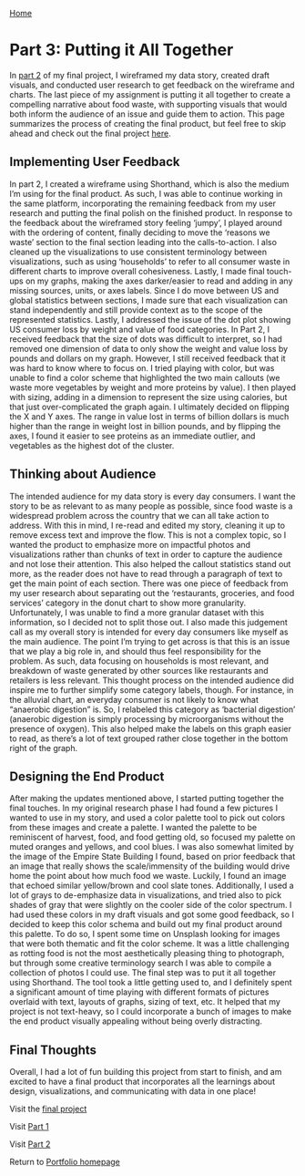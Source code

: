 [Home](/README.md)

# Part 3: Putting it All Together

In [part 2](final_project_part_2.md) of my final project, I wireframed my data story, created draft visuals, and conducted user research to get feedback on the wireframe and charts. The last piece of my assignment is putting it all together to create a compelling narrative about food waste, with supporting visuals that would both inform the audience of an issue and guide them to action. This page summarizes the process of creating the final product, but feel free to skip ahead and check out the final project [here](https://carnegiemellon.shorthandstories.com/waste-not-want-not/index.html). 

## Implementing User Feedback

In part 2, I created a wireframe using Shorthand, which is also the medium I’m using for the final product. As such, I was able to continue working in the same platform, incorporating the remaining feedback from my user research and putting the final polish on the finished product. 
In response to the feedback about the wireframed story feeling ‘jumpy’, I played around with the ordering of content, finally deciding to move the ‘reasons we waste’ section to the final section leading into the calls-to-action. I also cleaned up the visualizations to use consistent terminology between visualizations, such as using ‘households’ to refer to all consumer waste in different charts to improve overall cohesiveness. 
Lastly, I made final touch-ups on my graphs, making the axes darker/easier to read and adding in any missing sources, units, or axes labels. Since I do move between US and global statistics between sections, I made sure that each visualization can stand independently and still provide context as to the scope of the represented statistics. Lastly, I addressed the issue of the dot plot showing US consumer loss by weight and value of food categories. In Part 2, I received feedback that the size of dots was difficult to interpret, so I had removed one dimension of data to only show the weight and value loss by pounds and dollars on my graph. However, I still received feedback that it was hard to know where to focus on. I tried playing with color, but was unable to find a color scheme that highlighted the two main callouts (we waste more vegetables by weight and more proteins by value). I then played with sizing, adding in a dimension to represent the size using calories, but that just over-complicated the graph again. I ultimately decided on flipping the X and Y axes. The range in value lost in terms of billion dollars is much higher than the range in weight lost in billion pounds, and by flipping the axes, I found it easier to see proteins as an immediate outlier, and vegetables as the highest dot of the cluster. 

## Thinking about Audience

The intended audience for my data story is every day consumers. I want the story to be as relevant to as many people as possible, since food waste is a widespread problem across the country that we can all take action to address. With this in mind, I re-read and edited my story, cleaning it up to remove excess text and improve the flow. This is not a complex topic, so I wanted the product to emphasize more on impactful photos and visualizations rather than chunks of text in order to capture the audience and not lose their attention. This also helped the callout statistics stand out more, as the reader does not have to read through a paragraph of text to get the main point of each section. 
There was one piece of feedback from my user research about separating out the ‘restaurants, groceries, and food services’ category in the donut chart to show more granularity. Unfortunately, I was unable to find a more granular dataset with this information, so I decided not to split those out. I also made this judgement call as my overall story is intended for every day consumers like myself as the main audience. The point I’m trying to get across is that this is an issue that we play a big role in, and should thus feel responsibility for the problem. As such, data focusing on households is most relevant, and breakdown of waste generated by other sources like restaurants and retailers is less relevant. This thought process on the intended audience did inspire me to further simplify some category labels, though. For instance, in the alluvial chart, an everyday consumer is not likely to know what “anaerobic digestion” is. So, I relabeled this category as ‘bacterial digestion’ (anaerobic digestion is simply processing by microorganisms without the presence of oxygen). This also helped make the labels on this graph easier to read, as there’s a lot of text grouped rather close together in the bottom right of the graph.

## Designing the End Product

After making the updates mentioned above, I started putting together the final touches. In my original research phase I had found a few pictures I wanted to use in my story, and used a color palette tool to pick out colors from these images and create a palette. I wanted the palette to be reminiscent of harvest, food, and food getting old, so focused my palette on muted oranges and yellows, and cool blues. I was also somewhat limited by the image of the Empire State Building I found, based on prior feedback that an image that really shows the scale/immensity of the building would drive home the point about how much food we waste. Luckily, I found an image that echoed similar yellow/brown and cool slate tones. Additionally, I used a lot of grays to de-emphasize data in visualizations, and tried also to pick shades of gray that were slightly on the cooler side of the color spectrum. I had used these colors in my draft visuals and got some good feedback, so I decided to keep this color schema and build out my final product around this palette. To do so, I spent some time on Unsplash looking for images that were both thematic and fit the color scheme. It was a little challenging as rotting food is not the most aesthetically pleasing thing to photograph, but through some creative terminology search I was able to compile a collection of photos I could use. 
The final step was to put it all together using Shorthand. The tool took a little getting used to, and I definitely spent a significant amount of time playing with different formats of pictures overlaid with text, layouts of graphs, sizing of text, etc. It helped that my project is not text-heavy, so I could incorporate a bunch of images to make the end product visually appealing without being overly distracting. 

## Final Thoughts

Overall, I had a lot of fun building this project from start to finish, and am excited to have a final product that incorporates all the learnings about design, visualizations, and communicating with data in one place! 

Visit the [final project](https://carnegiemellon.shorthandstories.com/waste-not-want-not/index.html)

Visit [Part 1](/final_project_part_1.md)

Visit [Part 2](/final_project_part_2.md)

Return to [Portfolio homepage](/README.md)

